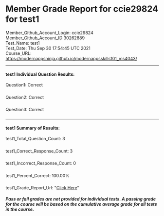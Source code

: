 # Member Grade Report for ccie29824 for test1  
   
Member_Github_Account_Login: ccie29824  
Member_Github_Account_ID 30262889  
Test_Name: test1  
Test_Date: Thu Sep 30 17:54:45 UTC 2021  
Course_URL: https://modernappsninja.github.io/modernappsskills101_ms4043/  
   
---  
#### test1 Individual Question Results:  
Question1: Correct  
#####  
Question2: Correct  
#####  
Question3: Correct  
#####  
---  
#### test1 Summary of Results:  
test1_Total_Question_Count: 3  
#####  
test1_Correct_Response_Count: 3  
#####  
test1_Incorrect_Response_Count: 0  
#####  
test1_Percent_Correct: 100.00%  
#####  
test1_Grade_Report_Url: "[Click Here](https://github.com/modernappsninjas/ccie29824/blob/main/static/userdata/courses/modernappsskills101_ms4043/grade_report.pr219.test1.md)"
##### Pass or fail grades are not provided for individual tests. A passing grade for the course will be based on the cumulative average grade for all tests in the course.  
